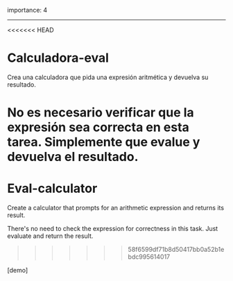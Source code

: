 importance: 4

---

<<<<<<< HEAD
# Calculadora-eval

Crea una calculadora que pida una expresión aritmética y devuelva su resultado.

No es necesario verificar que la expresión sea correcta en esta tarea. Simplemente que evalue y devuelva el resultado.
=======
# Eval-calculator

Create a calculator that prompts for an arithmetic expression and returns its result.

There's no need to check the expression for correctness in this task. Just evaluate and return the result.
>>>>>>> 58f6599df71b8d50417bb0a52b1ebdc995614017

[demo]
